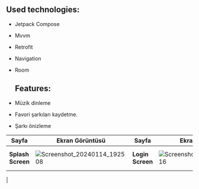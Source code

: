 ## Used technologies: 

- Jetpack Compose
- Mvvm
- Retrofit
- Navigation
- Room

  ## Features:

- Müzik dinleme
- Favori şarkıları kaydetme.
- Şarkı önizleme
  
| Sayfa           | Ekran Görüntüsü                                                 | Sayfa           | Ekran Görüntüsü                                                 | Sayfa           | Ekran Görüntüsü                                                 | Sayfa           | Ekran Görüntüsü                                                 | Sayfa           | Ekran Görüntüsü                                             |   
| --------------- | -------------------------------------------------------------- | --------------- | -------------------------------------------------------------- | --------------- | -------------------------------------------------------------- | --------------- | -------------------------------------------------------------- | --------------- | -------------------------------------------------------------- |
| **Splash Screen**  | ![Screenshot_20240114_192508](https://github.com/ayberktmn/ComposeDeezerMusic/assets/83671296/5c764950-6cff-4bb3-9808-9509cd31bc65)| **Login Screen**   |![Screenshot_20240114_192516](https://github.com/ayberktmn/ComposeDeezerMusic/assets/83671296/8b30a1bd-d5db-482e-abf7-ae558381fd4d)| **Home Screen** | ![Screenshot_20240114_192548](https://github.com/ayberktmn/ComposeDeezerMusic/assets/83671296/a0a9cff4-6104-416f-a4fb-aacc37367a32)| **Artist Screen** |![Screenshot_20240114_192559](https://github.com/ayberktmn/ComposeDeezerMusic/assets/83671296/8aa286a3-5cc9-475c-a008-70fb40ae4ba9) |**Artist Details Screen** | ![Screenshot_20240114_192616](https://github.com/ayberktmn/ComposeDeezerMusic/assets/83671296/5a74c458-e0c1-4add-971c-380a01703d5e)
 |
